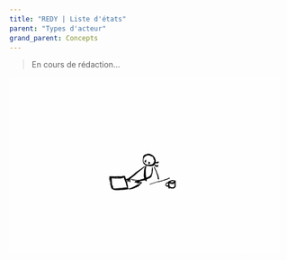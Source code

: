```yaml
---
title: "REDY | Liste d'états"
parent: "Types d'acteur"
grand_parent: Concepts
---
```



> En cours de rédaction...

![SynApps](../../assets/under-progress.gif)
